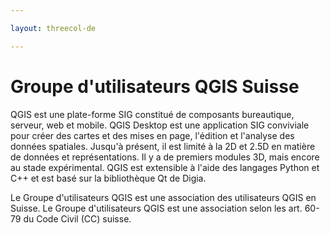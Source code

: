 ```yaml
---

layout: threecol-de

---
```


# Groupe d'utilisateurs QGIS Suisse

QGIS est une plate-forme SIG constitué de composants bureautique, serveur, web et mobile. QGIS Desktop est une application SIG conviviale pour créer des cartes et des mises en page, l'édition et l'analyse des données spatiales. Jusqu'à présent, il est limité à la 2D et 2.5D en matière de données et représentations. Il y a de premiers modules 3D, mais encore au stade expérimental. QGIS est extensible à l'aide des langages Python et C++ et est basé sur la bibliothèque Qt de Digia.

Le Groupe d'utilisateurs QGIS est une association des utilisateurs QGIS en Suisse. Le Groupe d'utilisateurs QGIS est une association selon les art. 60-79 du Code Civil (CC) suisse.
